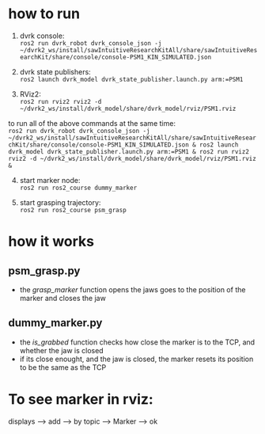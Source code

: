 # how to run
1. dvrk console:  
```ros2 run dvrk_robot dvrk_console_json -j ~/dvrk2_ws/install/sawIntuitiveResearchKitAll/share/sawIntuitiveResearchKit/share/console/console-PSM1_KIN_SIMULATED.json```

2. dvrk state publishers:  
```ros2 launch dvrk_model dvrk_state_publisher.launch.py arm:=PSM1```

3. RViz2:  
```ros2 run rviz2 rviz2 -d ~/dvrk2_ws/install/dvrk_model/share/dvrk_model/rviz/PSM1.rviz```

to run all of the above commands at the same time:  
```ros2 run dvrk_robot dvrk_console_json -j ~/dvrk2_ws/install/sawIntuitiveResearchKitAll/share/sawIntuitiveResearchKit/share/console/console-PSM1_KIN_SIMULATED.json & ros2 launch dvrk_model dvrk_state_publisher.launch.py arm:=PSM1 & ros2 run rviz2 rviz2 -d ~/dvrk2_ws/install/dvrk_model/share/dvrk_model/rviz/PSM1.rviz &```

4. start marker node:  
```ros2 run ros2_course dummy_marker```

5. start grasping trajectory:  
```ros2 run ros2_course psm_grasp```

# how it works
## psm_grasp.py
- the *grasp_marker* function opens the jaws goes to the position of the marker and closes the jaw

## dummy_marker.py
- the *is_grabbed* function checks how close the marker is to the TCP, and whether the jaw is closed
- if its close enought, and the jaw is closed, the marker resets its position to be the same as the TCP


# To see marker in rviz:
displays --> add --> by topic --> Marker --> ok

